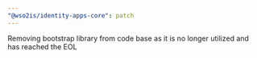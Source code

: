```yaml
---
"@wso2is/identity-apps-core": patch
---
```


Removing bootstrap library from code base as it is no longer utilized and has reached the EOL
